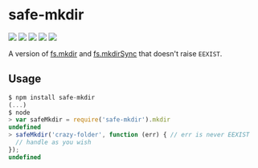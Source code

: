 # safe-mkdir

[![][build-img]][build]
[![][coverage-img]][coverage]
[![][dependencies-img]][dependencies]
[![][devdependencies-img]][devdependencies]
[![][npm-img]][npm]
    
A version of [fs.mkdir] and [fs.mkdirSync] that doesn't raise `EEXIST`.

[build]:               https://travis-ci.org/tallesl/node-safe-mkdir
[build-img]:           https://travis-ci.org/tallesl/node-safe-mkdir.svg
[coverage]:            https://coveralls.io/r/tallesl/node-safe-mkdir?branch=master
[coverage-img]:        https://coveralls.io/repos/tallesl/node-safe-mkdir/badge.svg?branch=master
[dependencies]:        https://david-dm.org/tallesl/node-safe-mkdir
[dependencies-img]:    https://david-dm.org/tallesl/node-safe-mkdir.svg
[devdependencies]:     https://david-dm.org/tallesl/node-safe-mkdir#info=devDependencies
[devDependencies-img]: https://david-dm.org/tallesl/node-safe-mkdir/dev-status.svg
[npm]:                 https://npmjs.com/package/safe-mkdir
[npm-img]:             https://badge.fury.io/js/safe-mkdir.svg
[fs.readFile]:         https://nodejs.org/api/fs.html#fs_fs_mkdir_file_options_callback
[fs.readFileSync]:     https://nodejs.org/api/fs.html#fs_fs_mkdirsync_file_options
[fs.mkdir]:            http://nodejs.org/api/fs.html#fs_fs_mkdir_path_mode_callback
[fs.mkdirSync]:        http://nodejs.org/api/fs.html#fs_fs_mkdirsync_path_mode

## Usage

```js
$ npm install safe-mkdir
(...)
$ node
> var safeMkdir = require('safe-mkdir').mkdir
undefined
> safeMkdir('crazy-folder', function (err) { // err is never EEXIST
  // handle as you wish
});
undefined
```
